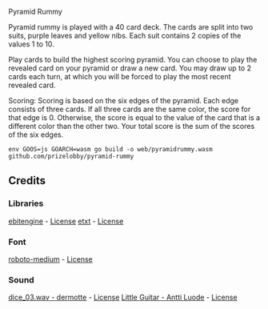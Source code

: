 Pyramid Rummy

Pyramid rummy is played with a 40 card deck. The cards are split into two suits, purple leaves and yellow nibs. Each suit contains 2 copies of the values 1 to 10.

Play cards to build the highest scoring pyramid. You can choose to play the revealed card on your pyramid or draw a new card. You may draw up to 2 cards each turn, at which you will be forced to play the most recent revealed card.

Scoring:
Scoring is based on the six edges of the pyramid. Each edge consists of three cards. If all three cards are the same color, the score for that edge is 0. Otherwise, the score is equal to the value of the card that is a different color than the other two. Your total score is the sum of the scores of the six edges.

```
env GOOS=js GOARCH=wasm go build -o web/pyramidrummy.wasm github.com/prizelobby/pyramid-rummy
```

## Credits

### Libraries
[ebitengine](https://github.com/hajimehoshi/ebiten) - [License](https://github.com/hajimehoshi/ebiten/blob/main/LICENSE)
[etxt](https://github.com/tinne26/etxt) - [License](https://github.com/tinne26/etxt/blob/main/LICENSE)

### Font
[roboto-medium](https://fonts.google.com/specimen/Roboto) - [License](https://github.com/googlefonts/roboto/blob/main/LICENSE)

### Sound
[dice_03.wav - dermotte](https://freesound.org/people/dermotte/sounds/220741/) - [License](https://creativecommons.org/licenses/by/4.0/)
[Little Guitar - Antti Luode](https://archive.org/details/anttisinstrumentals1019/anttisinstrumentals%2Blittleguitar.mp3) - [License](https://creativecommons.org/licenses/by/4.0/)
